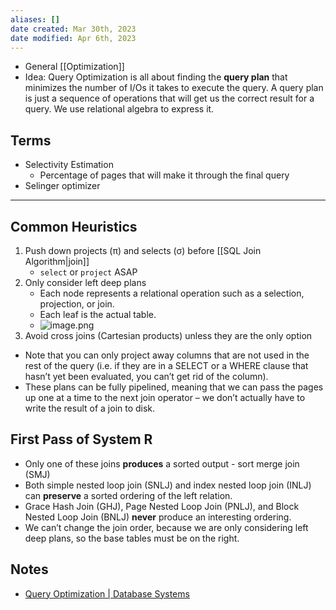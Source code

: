```yaml
---
aliases: []
date created: Mar 30th, 2023
date modified: Apr 6th, 2023
---
```

- General [[Optimization]]
- Idea: Query Optimization is all about finding the **query plan** that minimizes the number of I/Os it takes to execute the query. A query plan is just a sequence of operations that will get us the correct result for a query. We use relational algebra to express it.

## Terms
- Selectivity Estimation
	- Percentage of pages that will make it through the final query
- Selinger optimizer

___

## Common Heuristics
1. Push down projects (π) and selects (σ) before [[SQL Join Algorithm|join]]
	- `select` or `project` ASAP
2. Only consider left deep plans 
	- Each node represents a relational operation such as a selection, projection, or join.
	- Each leaf is the actual table.
	- ![image.png](https://img.ynchen.me/2023/04/61006891732ecff3c30500fcce79599e.webp)
3. Avoid cross joins (Cartesian products) unless they are the only option

- Note that you can only project away columns that are not used in the rest of the query (i.e. if they are in a SELECT or a WHERE clause that hasn’t yet been evaluated, you can’t get rid of the column).
- These plans can be fully pipelined, meaning that we can pass the pages up one at a time to the next join operator – we don’t actually have to write the result of a join to disk.

## First Pass of System R

- Only one of these joins **produces** a sorted output - sort merge join (SMJ)
- Both simple nested loop join (SNLJ) and index nested loop join (INLJ) can **preserve** a sorted ordering of the left relation.
- Grace Hash Join (GHJ), Page Nested Loop Join (PNLJ), and Block Nested Loop Join (BNLJ) **never** produce an interesting ordering.
- We can’t change the join order, because we are only considering left deep plans, so the base tables must be on the right.

## Notes
- [Query Optimization | Database Systems](https://cs186berkeley.net/notes/note10/)